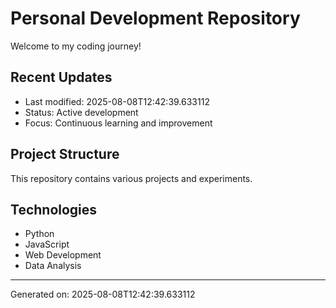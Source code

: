 # Personal Development Repository

Welcome to my coding journey! 

## Recent Updates
- Last modified: 2025-08-08T12:42:39.633112
- Status: Active development
- Focus: Continuous learning and improvement

## Project Structure
This repository contains various projects and experiments.

## Technologies
- Python
- JavaScript  
- Web Development
- Data Analysis

---
Generated on: 2025-08-08T12:42:39.633112
